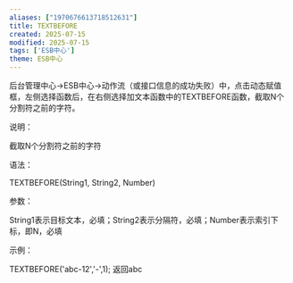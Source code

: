 ```yaml
---
aliases: ["1970676613718512631"]
title: TEXTBEFORE
created: 2025-07-15
modified: 2025-07-15
tags: ['ESB中心']
theme: ESB中心
---
```


后台管理中心->ESB中心->动作流（或接口信息的成功失败）中，点击动态赋值框，左侧选择函数后，在右侧选择加文本函数中的TEXTBEFORE函数，截取N个分割符之前的字符。

说明：

截取N个分割符之前的字符

语法：

TEXTBEFORE(String1, String2, Number)

参数：

String1表示目标文本，必填；String2表示分隔符，必填；Number表示索引下标，即N，必填

示例：

TEXTBEFORE('abc-12','-',1); 返回abc